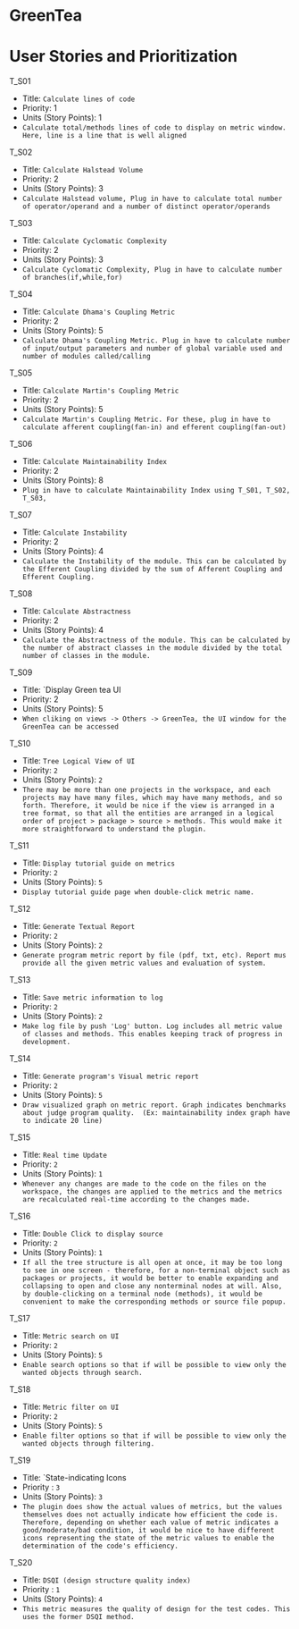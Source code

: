 # GreenTea

User Stories and Prioritization
===============================

T_S01
  - Title: `Calculate lines of code`
  - Priority: 1
  - Units (Story Points): 1
  - `Calculate total/methods lines of code to display on metric window. Here, line is a line that is well aligned `

T_S02
  - Title: `Calculate Halstead Volume`
  - Priority: 2
  - Units (Story Points): 3
  - `Calculate Halstead volume, Plug in have to calculate total number of operator/operand and a number of distinct operator/operands`

T_S03
  - Title: `Calculate Cyclomatic Complexity`
  - Priority: 2
  - Units (Story Points): 3
  - `Calculate Cyclomatic Complexity, Plug in have to calculate number of branches(if,while,for)`

T_S04
  - Title: `Calculate Dhama's Coupling Metric`
  - Priority: 2
  - Units (Story Points): 5
  - `Calculate Dhama's Coupling Metric. Plug in have to calculate number of input/output parameters and number of global variable used and number of modules called/calling`

T_S05
  - Title: `Calculate Martin's Coupling Metric`
  - Priority: 2
  - Units (Story Points): 5
  - `Calculate Martin's Coupling Metric. For these, plug in have to calculate afferent coupling(fan-in) and efferent coupling(fan-out)`

T_S06
  - Title: `Calculate Maintainability Index`
  - Priority: 2
  - Units (Story Points): 8
  - `Plug in have to calculate Maintainability Index using T_S01, T_S02, T_S03, `

T_S07
  - Title: `Calculate Instability`
  - Priority: 2
  - Units (Story Points): 4
  - `Calculate the Instability of the module. This can be calculated by the Efferent Coupling divided by the sum of Afferent Coupling and Efferent Coupling.`

T_S08
  - Title: `Calculate Abstractness`
  - Priority: 2
  - Units (Story Points): 4
  - `Calculate the Abstractness of the module. This can be calculated by the number of abstract classes in the module divided by the total number of classes in the module.`

T_S09
  - Title: `Display Green tea UI
  - Priority: 2
  - Units (Story Points): 5
  - `When cliking on views -> Others -> GreenTea, the UI window for the GreenTea can be accessed`

T_S10
  - Title: `Tree Logical View of UI`
  - Priority: `2`
  - Units (Story Points): `2`
  - `There may be more than one projects in the workspace, and each projects may have many files, which may have many methods, and so forth. Therefore, it would be nice if the view is arranged in a tree format, so that all the entities are arranged in a logical order of project > package > source > methods. This would make it more straightforward to understand the plugin.`

T_S11
  - Title: `Display tutorial guide on metrics`
  - Priority: `2`
  - Units (Story Points): `5`
  - `Display tutorial guide page when double-click metric name.`

T_S12
  - Title: `Generate Textual Report`
  - Priority: `2`
  - Units (Story Points): `2`
  - `Generate program metric report by file (pdf, txt, etc). Report mus provide all the given metric values and evaluation of system.`

T_S13
  - Title: `Save metric information to log`
  - Priority: `2`
  - Units (Story Points): `2`
  - `Make log file by push 'Log' button. Log includes all metric value of classes and methods. This enables keeping track of progress in development.`

T_S14
  - Title: `Generate program's Visual metric report`
  - Priority: `2`
  - Units (Story Points): `5`
  - `Draw visualized graph on metric report. Graph indicates benchmarks about judge program quality. 
    (Ex: maintainability index graph have to indicate 20 line)`

T_S15
  - Title: `Real time Update`
  - Priority: `2`
  - Units (Story Points): `1`
  - `Whenever any changes are made to the code on the files on the workspace, the changes are applied to the metrics and the metrics are recalculated real-time according to the changes made.`

T_S16
  - Title: `Double Click to display source`
  - Priority: `2`
  - Units (Story Points): `1`
  - `If all the tree structure is all open at once, it may be too long to see in one screen - therefore, for a non-terminal object such as packages or projects, it would be better to enable expanding and collapsing to open and close any nonterminal nodes at will. Also, by double-clicking on a terminal node (methods), it would be convenient to make the corresponding methods or source file popup.`

T_S17
  - Title: `Metric search on UI`
  - Priority: `2`
  - Units (Story Points): `5`
  - `Enable search options so that if will be possible to view only the wanted objects through search.`

T_S18
  - Title: `Metric filter on UI`
  - Priority: `2`
  - Units (Story Points): `5`
  - `Enable filter options so that if will be possible to view only the wanted objects through filtering.`

T_S19
  - Title: `State-indicating Icons
  - Priority : `3`
  - Units (Story Points): `3`
  - `The plugin does show the actual values of metrics, but the values themselves does not actually indicate how efficient the code is. Therefore, depending on whether each value of metric indicates a good/moderate/bad condition, it would be nice to have different icons representing the state of the metric values to enable the determination of the code's efficiency.`

T_S20
  - Title: `DSQI (design structure quality index)`
  - Priority : `1`
  - Units (Story Points): `4`
  - `This metric measures the quality of design for the test codes. This uses the former DSQI method.`

